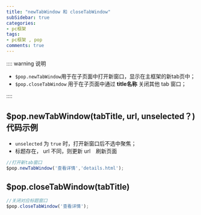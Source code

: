 ```yaml
---
title: "newTabWindow 和 closeTabWindow"
subSidebar: true
categories:
- pc框架
tags:
- pc框架 , pop
comments: true
---
```

:::: warning 说明

- `$pop.newTabWindow`用于在子页面中打开新窗口，显示在主框架的新tab页中；
- `$pop.closeTabWindow` 用于在子页面中通过 **title名称** 关闭其他 tab 窗口；

::::

## $pop.newTabWindow(tabTitle, url, unselected？)代码示例

- `unselected` 为 `true` 时，打开新窗口后不选中聚焦；
- 标题存在， url 不同，则更新 url　刷新页面

```js
//打开新tab窗口
$pop.newTabWindow('查看详情','details.html');
```



## $pop.closeTabWindow(tabTitle)

```js
//关闭对应标题窗口
$pop.closeTabWindow('查看详情');
```

